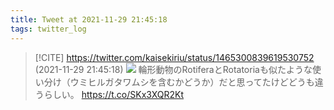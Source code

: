 ```yaml
---
title: Tweet at 2021-11-29 21:45:18
tags: twitter_log
---
```


> [!CITE] https://twitter.com/kaisekiriu/status/1465300839619530752 (2021-11-29 21:45:18)
> ![](https://twitter.com/kaisekiriu/status/1465300839619530752)
> 輪形動物のRotiferaとRotatoriaも似たような使い分け（ウミヒルガタワムシを含むかどうか）だと思ってたけどどうも違うらしい。
> https://t.co/SKx3XQR2Kt
